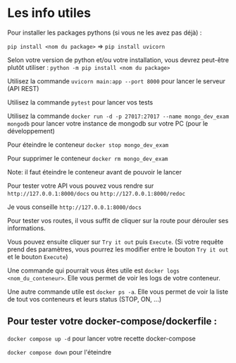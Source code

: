 # Les info utiles

Pour installer les packages pythons (si vous ne les avez pas déjà) :

`pip install <nom du package>` => `pip install uvicorn`

Selon votre version de python et/ou votre installation, vous devrez peut-être plutôt utiliser : `python -m pip install <nom du package>`

Utilisez la commande `uvicorn main:app --port 8000` pour lancer le serveur (API REST)

Utilisez la commande `pytest` pour lancer vos tests

Utilisez la commande `docker run -d -p 27017:27017 --name mongo_dev_exam mongodb` pour lancer votre instance de mongodb sur votre PC (pour le développement)

Pour éteindre le conteneur `docker stop mongo_dev_exam`

Pour supprimer le conteneur `docker rm mongo_dev_exam`

Note: il faut éteindre le conteneur avant de pouvoir le lancer

Pour tester votre API vous pouvez vous rendre sur `http://127.0.0.1:8000/docs` ou `http://127.0.0.1:8000/redoc`

Je vous conseille `http://127.0.0.1:8000/docs`

Pour tester vos routes, il vous suffit de cliquer sur la route pour dérouler ses informations.

Vous pouvez ensuite cliquer sur `Try it out` puis `Execute`. (Si votre requête prend des paramètres, vous pourrez les modifier entre le bouton `Try it out` et le bouton `Execute`)

Une commande qui pourrait vous êtes utile est `docker logs <nom_du_conteneur>`. Elle vous permet de voir les logs de votre conteneur.

Une autre commande utile est `docker ps -a`. Elle vous permet de voir la liste de tout vos conteneurs et leurs status (STOP, ON, ...)

## Pour tester votre docker-compose/dockerfile :

`docker compose up -d` pour lancer votre recette docker-compose

`docker compose down` pour l'éteindre

